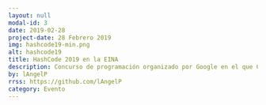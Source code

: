 ```yaml
---
layout: null
modal-id: 3
date: 2019-02-28
project-date: 28 Febrero 2019
img: hashcode19-min.png
alt: hashcode19
title: HashCode 2019 en la EINA
description: Concurso de programación organizado por Google en el que CodeLab y GDGZaragoza crearon un Hub en la Escuela de Ingeniería y Arquitectura. Se dieron cita <b>164 participantes</b> de <b>47 equipos</b> para resolver un reto propuesto por Google. El resultado ha sido asombroso, en el que el equipo <i>c2.py</i>, compuesto por Julia Guerrero y Sergio Herrero han logrado estar en el tercer puesto a nivel nacional, seguido muy de cerca por hasta 3 equipos del hub. En total, en los primeros 50 puestos a nivel nacional hay 4 equipos del Hub.
by: lAngelP
rrss: https://github.com/lAngelP
category: Evento
---
```

